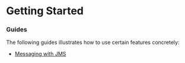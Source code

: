 # Getting Started

### Guides
The following guides illustrates how to use certain features concretely:

* [Messaging with JMS](https://spring.io/guides/gs/messaging-jms/)

